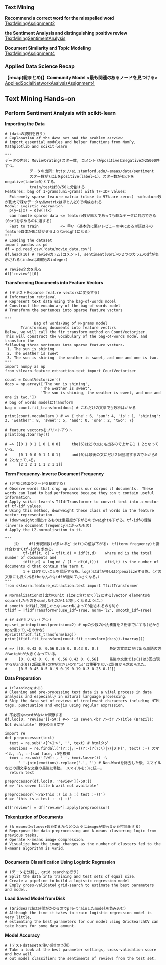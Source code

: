 ### Text Mining
**Recommend a correct word for the misspelled word**<br>
[TextMiningAssignment2](TextMiningAssignment2.ipynb)<br>

**the Sentiment Analysis and distinguishing positive review**<br>
[TextMiningSentimentAnalysis](TextMiningSentimentAnalysis.ipynb)<br>

**Document Similarity and Topic Modeling**<br>
[TextMiningAssignment4](TextMiningAssignment4.ipynb)<br>

### Applied Data Science Recap
**【recap(総まとめ)】Community Model <最も関連のあるノードを見つける>**<br>
[AppliedSocialNetworkAnalysisAssignment4](AppliedSocialNetworkAnalysisAssignment4.ipynb)<br>

## Text Mining Hands-on
### Perform Sentiment Analysis with scikit-learn
**Importing the Data**<br>
```
# (dataの説明を行う)
# Explanation of the data set and the problem oerview
# import essential modules and helper functions from NumPy, Mathplotlib and scikit-learn

"""
データの内容: Movieのrating(スター数, コメント)がpositiveとnegativeが25000件ずつ。
           データの出所: http://ai.stanford.edu/~amaas/data/sentiment
           スター数が7以上をpositive(label=1)、スター数が4以下をnegative(label=0)とする。
           train/testは50/50に分割する
Features: bag of 1-grams(uni-grams) with TF-IDF values:
  Extremely sparse feature matrix (close to 97% are zeros)　<=feature数が膨大で疎なデータな為matrixはほとんど0で構成される
Model: Logistic regression
  p(y=1|x) = σ(w(T)x)
  can handle sparse data <= feature数が膨大であっても疎なデータに対応できる(0or1を求めるのに適する)
  Fast to train          <= 早い (基本的に悪いレビューの中にある単語はそのfeature自体が0に傾かせるようなweightになる)
"""
# Loading the dataset
import pandas as pd
df = pd.read_csv('data/movie_data.csv')
df.head(10) # reviewカラム(コメント), sentiment(0or1)の２つのカラムのdfが表示される(indexは0開始のinteger)

# review全文を見る
df['review'][0]
```
**Transforming Documents into Feature Vectors**<br>
```
# (テキストをsparse feature vectorsに変換する)
# Information retrieval
# Represent text data using the bag-of-words model
# Construct the vocabulary of the bag-of-words model
# Transform the sentences into sparse feature vectors

"""
             Bag of words/Bag of N-grams model
       Transforming documents into feature vectors
Below, we will call the fir_transform method on CountVectorizer.
This will construct the vocabulary of the bag-of-words model and transform the
following three sentences into sparse feature vectors.
 1. The sun is shining
 2. The weather is sweet
 3. The sun is shining, the weather is sweet, and one and one is two.
"""
import numpy as np
from sklearn.feature_extraction.text import CountVectorizer

count = CountVectorizer()
docs = np.array(['The sun is shining',
                'The weather is sweet',
                'The sun is shining, the weather is sweet, and one and one is two.'])
# bag of words modelにtransform
bag = count.fit_transform(docs) # これだけの文章でも数秒はかかる

print(count.vocabulary_) # => {'the': 6, 'sun': 4, 'is': 1, 'shining': 3, 'weather': 8, 'sweet': 5, 'and': 0, 'one': 2, 'two': 7}

# feature vectorsをプリントアウト
print(bag.toarray())

# => [[0 1 0 1 1 0 1 0 0]     the(6)はどの文にも出るので上から1 1 2となっている。 
#     [0 1 0 0 0 1 1 0 1]     and(0)は最後の文にだけ２回登場するので上から0 0 2となっている。
#     [2 3 2 1 1 1 2 1 1]]
```
**Term Frequency-Inverse Document Frequency**<br>
```
# (非常に頻出のワードを観察する) 
# Observe words that crop up across our corpus of documents.　These words can lead to bad performance because they don't contain useful information.
# Apply scikit-learn's TfIdfTransformer to convert text into a vector of tf-idf values.
# Using this method, downweight these class of words in the feature vector representation.
# (downweight:頻出するものは重要度が下がるのでweightも下がる。tf-idfの理論(inverse document frequency)に沿ったもの)
# Apply the L2-normalization to it.

"""
    式:    df(出現回数)が多いほど idf()の値は下がる↓　tf(term frequency)と掛け合わせてtf-idfを求める。
        tf-idf(t, d) = tf(t,d) × idf(t,d)    where nd is the total number of documents and
        idf(t,d) = log(nd / (1 + df(d,t)))   df(d,t) is the number of documents d that contain the term t.
        1 + は0でないことを保証する為。log()はdfが多いほどpenalizeする為。（どの文章にも良く出るtheなんかはidfが極めて小さくなる。）
"""
from sklearn.feature_extraction.text import TfidfTransformer

# Normalizationは(出力のunit sizeに合わせて)l2にする(vector elementsをsquareしたものをsumしたものが１と等しくなるように。)
# smooth_idfは1,2回しか出ないwordによって0割されるのを防ぐ
tfidf = TfidfTransformer(use_idf=True, norm='l2', smooth_idf=True)

# tf-idfをプリントアウト
np.set_printoptions(precision=2) # npの少数の出力精度を２桁までにする(だからnpを使っているのかな)
#print(tfidf.fit_transform(bag))
print(tfidf.fit_transform(count.fit_transform(docs)).toarray())

# => [[0. 0.43 0. 0.56 0.56 0. 0.43 0. 0.]     特定の文章にだけ出る単語の方がweightが大きくなっている。 
#     [0. 0.43 0. 0. 0. 0.56 0.43 0. 0.56]     最後の文章でis(1)は3回出現するがand(0)(2回出現)の方が大きいので"is"は重要でないと計算から求められた。
#     [0.5 0.45 0.5 0.19 0.19 0.19 0.3 0.25 0.19]]
```
**Data Preparation**<br>
```
# (Cleaningをする)
# Cleaning and pre-processing text data is a vital process in data analysis and especially in natural language processing.
# Skip the data set of reviews of irrelevant characters including HTML tags, punctuation and emojis using regular expression.

# 不必要なwordがないか観察する
df.loc[0, 'review'][-50:] #=> 'is seven.<br /><br />Title (Brazil): Not Available' 最後の５０文字

import re
def preprocessor(text):
  text = re.sub('<[^>]*>', '', text) # htmlタグ
  emotions = re.findall('(?::|;|=)(?:-)?(?:\)|\(|D|P)', text) :-) スマイル, :\, :-(sad face, :Dを検知
  text = re.sub('[\W]+', ' ', text.lower()) +\
      ' '.join(emotions).replace('-', '') # Non-Wordを除去した後、スマイルなどの顔文字を文章の最後に移動。 スマイルを:)に統一。
  return text

preprocessor(df.loc[0, 'review'][-50:])
# => 'is seven title brazil not available'

preprocessor('</a>This :) is a :( test :-)!')
# => 'this is a test :) :( :)'

df['review'] = df['review'].apply(preprocessor)
```
**Tokenization of Documents**<br>
```
# (k-meansのcluster数を変えたらどのようにimageが変わるかを可視化する)
# Repurpose the data preprocessing and k-means clustering logic from previous tasks.
# Operate k-means image compression.
# Visualize how the image changes as the number of clusters fed to the k-means algorithm is varid.


```
**Documents Classification Using Logistic Regression**<br>
```
# (データを分割し、grid searchを行う)
# Split the data into training and test sets of equal size.
# Create a pipeline to build a logistic regression model
# Emply cross-validated grid-search to estimate the best parameters and model.

```
**Load Saved Model from Disk**<br>
```
# (GridSearchは時間がかかるのでpre-trainしたmodelを読み込む)
# Although the time it takes to train logistic regression model is very little,
# estimating the best parameters for our model using GridSearchCV can take hours for some data amount.

```
**Model Accuracy**<br>
```
# (テストdatasetを使い感情の予測)
# Take a look at the best parameter settings, cross-validation score and how well
# out model classifiers the sentiments of reviews from the test set.

```


